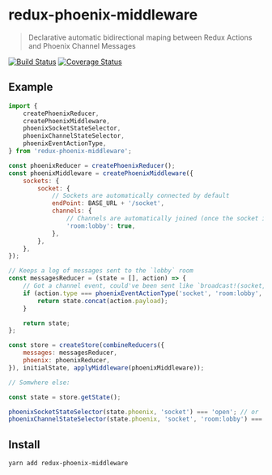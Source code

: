 # redux-phoenix-middleware

> Declarative automatic bidirectional maping between Redux Actions and Phoenix Channel Messages

[![Build Status](https://travis-ci.org/futpib/redux-phoenix-middleware.svg?branch=master)](https://travis-ci.org/futpib/redux-phoenix-middleware) [![Coverage Status](https://coveralls.io/repos/github/futpib/redux-phoenix-middleware/badge.svg?branch=master)](https://coveralls.io/github/futpib/redux-phoenix-middleware?branch=master)

## Example

```js
import {
	createPhoenixReducer,
	createPhoenixMiddleware,
	phoenixSocketStateSelector,
	phoenixChannelStateSelector,
	phoenixEventActionType,
} from 'redux-phoenix-middleware';

const phoenixReducer = createPhoenixReducer();
const phoenixMiddleware = createPhoenixMiddleware({
	sockets: {
		socket: {
			// Sockets are automatically connected by default
			endPoint: BASE_URL + '/socket',
			channels: {
				// Channels are automatically joined (once the socket is connected) by default
				'room:lobby': true,
			},
		},
	},
});

// Keeps a log of messages sent to the `lobby` room
const messagesReducer = (state = [], action) => {
	// Got a channel event, could've been sent like `broadcast!(socket, "message", %{ ... })`
	if (action.type === phoenixEventActionType('socket', 'room:lobby', 'message')) {
		return state.concat(action.payload);
	}

	return state;
};

const store = createStore(combineReducers({
	messages: messagesReducer,
	phoenix: phoenixReducer,
}), initialState, applyMiddleware(phoenixMiddleware));

// Somwhere else:

const state = store.getState();

phoenixSocketStateSelector(state.phoenix, 'socket') === 'open'; // or 'closed'
phoenixChannelStateSelector(state.phoenix, 'socket', 'room:lobby') === 'joined'; // or 'closed', 'errored'
```

## Install

```
yarn add redux-phoenix-middleware
```
